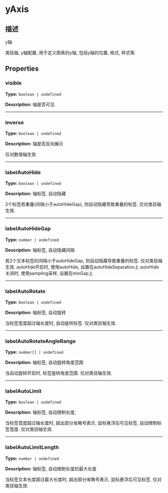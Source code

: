 # yAxis
## 描述
y轴

类目轴, y轴配置, 用于定义图表的y轴, 包括y轴的位置, 格式, 样式等.


## Properties

### visible

**Type:** `boolean | undefined`

**Description:**
轴是否可见

---

### inverse

**Type:** `boolean | undefined`

**Description:**
轴是否反向展示

仅对数值轴生效

---

### labelAutoHide

**Type:** `boolean | undefined`

**Description:**
轴标签, 自动隐藏

2个标签若重叠(间隔小于autoHideGap), 则自动隐藏导致重叠的标签. 仅对类目轴生效.

---

### labelAutoHideGap

**Type:** `number | undefined`

**Description:**
轴标签, 自动隐藏间隔

若2个文本标签的间隔小于autoHideGap, 则自动隐藏导致重叠的标签. 仅对类目轴生效.
autoHide开启时, 使用autoHide, 设置在autoHideSeparation上
autoHide关闭时, 使用sampling采样, 设置在minGap上

---

### labelAutoRotate

**Type:** `boolean | undefined`

**Description:**
轴标签, 自动旋转

当标签宽度超过轴长度时, 自动旋转标签. 仅对类目轴生效.

---

### labelAutoRotateAngleRange

**Type:** `number[] | undefined`

**Description:**
轴标签, 自动旋转角度范围

当自动旋转开启时, 标签旋转角度范围. 仅对类目轴生效.

---

### labelAutoLimit

**Type:** `boolean | undefined`

**Description:**
轴标签, 自动限制长度,

当标签宽度超过轴长度时, 超出部分省略号表示, 鼠标悬浮后可见标签, 自动限制标签宽度. 仅对类目轴生效.

---

### labelAutoLimitLength

**Type:** `number | undefined`

**Description:**
轴标签, 自动限制长度的最大长度

当标签文本长度超过最大长度时, 超出部分省略号表示, 鼠标悬浮后可见标签. 仅对类目轴生效.